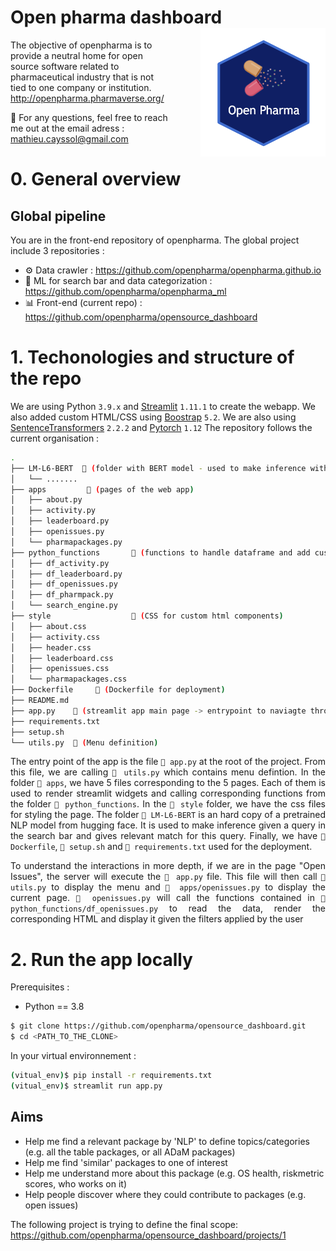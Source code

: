 # Open pharma dashboard <img src="logo.png" align="right" width="200" style="margin-left:50px;"/>

The objective of openpharma is to provide a neutral home for open source software related to pharmaceutical industry that is not tied to one company or institution. http://openpharma.pharmaverse.org/

📨 For any questions, feel free to reach me out at the email adress : mathieu.cayssol@gmail.com

# 0. General overview

## Global pipeline

You are in the front-end repository of openpharma. The global project include 3 repositories :
 - ⚙️ Data crawler : https://github.com/openpharma/openpharma.github.io
 - 🤖 ML for search bar and data categorization : https://github.com/openpharma/openpharma_ml
 - 📊 Front-end (current repo) : https://github.com/openpharma/opensource_dashboard

# 1. Techonologies and structure of the repo

We are using Python ```3.9.x``` and [Streamlit](https://streamlit.io/) ```1.11.1``` to create the webapp. We also added custom HTML/CSS using [Boostrap](https://getbootstrap.com/) ```5.2```. We are also using [SentenceTransformers](https://www.sbert.net/) ```2.2.2``` and [Pytorch](https://pytorch.org/) ```1.12``` The repository follows the current organisation :

```bash
.
├── LM-L6-BERT  📁 (folder with BERT model - used to make inference with the search bar)
│   └── ....... 
├── apps         📁 (pages of the web app)
│   ├── about.py
│   ├── activity.py
│   ├── leaderboard.py
│   ├── openissues.py
│   └── pharmapackages.py
├── python_functions       📁 (functions to handle dataframe and add custom html/css)
│   ├── df_activity.py
│   ├── df_leaderboard.py
│   ├── df_openissues.py
│   ├── df_pharmpack.py
│   └── search_engine.py
├── style                  📁 (CSS for custom html components)
│   ├── about.css
│   ├── activity.css
│   ├── header.css
│   ├── leaderboard.css
│   ├── openissues.css
│   └── pharmapackages.css
├── Dockerfile     🐳 (Dockerfile for deployment)
├── README.md
├── app.py    📄 (streamlit app main page -> entrypoint to naviagte through menu)
├── requirements.txt
├── setup.sh
└── utils.py  📄 (Menu definition)
```

<div style="text-align: justify;">

The entry point of the app is the file ```📄 app.py``` at the root of the project. From this
file, we are calling ```📄 utils.py``` which contains menu defintion. In the folder ```📁 apps```, we have 5
files corresponding to the 5 pages. Each of them is used to render streamlit widgets and
calling corresponding functions from the folder ```📁 python_functions```. In the ```📁 style``` folder,
we have the css files for styling the page. The folder ```📁 LM-L6-BERT``` is an hard copy of
a pretrained NLP model from hugging face. It is used to make inference given a query
in the search bar and gives relevant match for this query. Finally, we have ```🐳 Dockerfile```,
```📄 setup.sh``` and ```📄 requirements.txt``` used for the deployment.

To understand the interactions in more depth, if we are in the page "Open Issues",
the server will execute the ```📄 app.py``` file. This file will then call ```📄 utils.py``` to display the
menu and ```📄 apps/openissues.py``` to display the current page. ```📄 openissues.py``` will call the
functions contained in ```📄 python_functions/df_openissues.py``` to read the data, render the
corresponding HTML and display it given the filters applied by the user

 </div>
 
# 2. Run the app locally

Prerequisites : 
- Python == 3.8


```bash
$ git clone https://github.com/openpharma/opensource_dashboard.git
$ cd <PATH_TO_THE_CLONE>
```

In your virtual environnement :
```bash
(vitual_env)$ pip install -r requirements.txt
(vitual_env)$ streamlit run app.py
```


## Aims

* Help me find a relevant package by 'NLP' to define topics/categories (e.g. all the table packages, or all ADaM packages)
* Help me find 'similar' packages to one of interest
* Help me understand more about this package (e.g. OS health, riskmetric scores, who works on it)
* Help people discover where they could contribute to packages (e.g. open issues)

The following project is trying to define the final scope: https://github.com/openpharma/opensource_dashboard/projects/1



